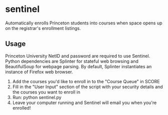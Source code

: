 
sentinel
===
Automatically enrolls Princeton students into courses when space opens up on the registrar's enrollment listings.

Usage
---
Princeton University NetID and password are required to use Sentinel. Python dependencies are Splinter for stateful web browsing and BeautifulSoup for webpage parsing. By default, Splinter instantiates an instance of Firefox web browser.

1) Add the courses you'd like to enroll in to the "Course Queue" in SCORE
2) Fill in the "User Input" section of the script with your security details and the courses you want to enroll in
3) Run: python sentinel.py 
4) Leave your computer running and Sentinel will email you when you're enrolled!